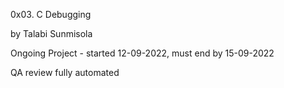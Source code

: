0x03. C Debugging

by Talabi Sunmisola

Ongoing Project - started 12-09-2022, must end by 15-09-2022

QA review fully automated
